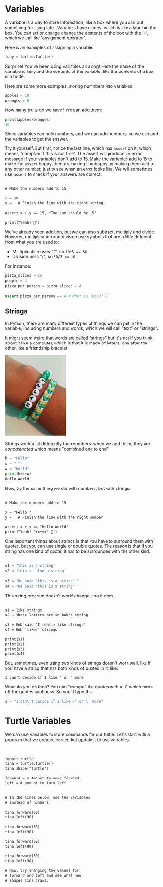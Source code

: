 # Variables

A variable is a way to store information, like a box where you can put
something for using later. Variables have names, which is like a label on the
box. You can set or change change the contents of the box with the '=',
which we call the 'assignment operator'.

Here is an examples of assigning a variable: 

```python
tony = turtle.Turtle()
```

Surprise! You've been using variables all along! Here the name of the variable 
is `tony` and the contents of the variable, like the contents of a box, is a turtle. 


Here are some more examples, storing numnbers into variables 

```python
apples = 10
oranges = 6
```

How many fruits do we have? We can add them: 

```python 
print(apples+oranges)
16
```

Since variables can hold numbers, and we can add numbers, so we can add the variables to get the answer. 

Try it yourself. But first, notice the last line, which has `assert` on it, which means, 
'complain if this is not true'. The assert will produce an error message if
 your variables don't add to 15.  Make the variables add to 15 to make the
 `assert` happy, then try making it unhappy by making them add to any other
 number, just to see whan an error looks like. We will sometimes use `assert`
 to check if your answers are correct. 

```python.run

# Make the numbers add to 15

x = 10
y =   # Finish the line with the right string

assert x + y == 15, "The sum should be 15"

print("Yeah! 🎉")
```


We've already seen addition, but we can also subtract, multiply and divide.
However, multiplication and division use symbols that are a little different
from what you are used to:

* Multiplication uses "*", so `10*5 == 50`
* Division uses "/", so `50/5 == 10`

For instance: 

```python 
pizza_slices = 16
people = 4
pizza_per_person = pizza_slices / 4

assert pizza_per_person == 4 # What is this????

```

## Strings

In Python, there are many different types of things we can put in the
variable, including numbers and words, which we will call "text"
or "strings".

It might seem weird that words are called "strings" but it's not if you think
about it like a computer, which is that it is made of letters, one after the other, like a friendship bracelet. 

<img src="./friendb.jpg" width="200"/>

Strings work a bit differently than numbers; when we add them, they are _concatenated_ which means "combined end to end"

```python 
h = "Hello"
s = " "
w = "World"
print(h+s+w)
Hello World
```

Now, try the same thing we did with numbers, but with strings: 

```python.run

# Make the numbers add to 15

x = "Hello "
y =   # Finish the line with the right number

assert x + y == "Hello World"
print("Yeah! "+x+y+" 🎉")

```

One important things about strings is that you have to surround them with quotes, but
you can use single or double quotes. The reason is that if you string has one kind of
quote, it has to be surrounded with the other kind. 

```python

s1 = "this is a string"
s2 = 'this is also a string'

s3 = "He said 'this is a string' "
s4 = 'He said "this is a string" '
```

This string program doesn't work! change it so it does. 


```python.run

s1 = like strings
s2 = these letters are in bob's string

s3 = Bob said "I really like strings"
s4 = Bob 'likes' strings

print(s1)
print(s2)
print(s3)
print(s4)

```


But, sometimes, even using two kinds of strings doesn't work well, like if you 
have a string that has both kinds of quotes in it, like:

```
I can't decide if I like " or ' more
```

What do you do then? You can "escape" the quotes with a '\\', which turns off
the quotes quotiness. So you'd type this: 


```python 
s = "I can\'t decide if I like \" or \' more"
```



# Turtle Variables

We can use variables to store commands for our turtle. Let's start with a program that we created 
earlier, but update it to use variables. 

```python.run


import turtle
tina = turtle.Turtle()
tina.shape("turtle")

forward = # Amount to move forward
left = # amount to turn left


# In the lines below, use the variables 
# instead of numbers. 

tina.forward(50)
tina.left(90)

tina.forward(50)
tina.left(90)

tina.forward(50)
tina.left(90)

tina.forward(50)
tina.left(90)

# Now, try changing the values for 
# forward and left and see what new 
# shapes Tina draws. 
```

